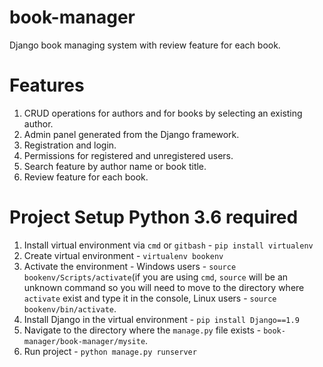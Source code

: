 # book-manager
Django book managing system with review feature for each book.
# Features
1) CRUD operations for authors and for books by selecting an existing author.
2) Admin panel generated from the Django framework.
3) Registration and login.
4) Permissions for registered and unregistered users.
5) Search feature by author name or book title.
6) Review feature for each book.

# Project Setup Python 3.6 required
1) Install virtual environment via `cmd` or `gitbash` - `pip install virtualenv`
2) Create virtual environment - `virtualenv bookenv`
3) Activate the environment - Windows users - `source bookenv/Scripts/activate`(if you are using `cmd`, `source` will be an unknown command so you will need to move to the directory where `activate` exist and type it in the console,
Linux users - `source bookenv/bin/activate`.
4) Install Django in the virtual environment - `pip install Django==1.9`
5) Navigate to the directory where the `manage.py` file exists - `book-manager/book-manager/mysite`.
6) Run project - `python manage.py runserver`



